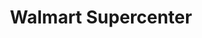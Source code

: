 ---
title: "Walmart Supercenter"
url: /washington/walmart-supercenter-riggs-road-northeast/
shop: supermarket
---
